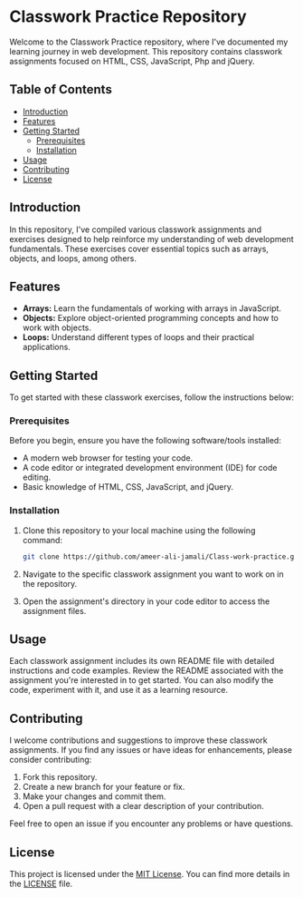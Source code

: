 # Classwork Practice Repository

Welcome to the Classwork Practice repository, where I've documented my learning journey in web development. This repository contains classwork assignments focused on HTML, CSS, JavaScript, Php and jQuery.

## Table of Contents

- [Introduction](#introduction)
- [Features](#features)
- [Getting Started](#getting-started)
  - [Prerequisites](#prerequisites)
  - [Installation](#installation)
- [Usage](#usage)
- [Contributing](#contributing)
- [License](#license)

## Introduction

In this repository, I've compiled various classwork assignments and exercises designed to help reinforce my understanding of web development fundamentals. These exercises cover essential topics such as arrays, objects, and loops, among others.

## Features

- **Arrays:** Learn the fundamentals of working with arrays in JavaScript.
- **Objects:** Explore object-oriented programming concepts and how to work with objects.
- **Loops:** Understand different types of loops and their practical applications.

## Getting Started

To get started with these classwork exercises, follow the instructions below:

### Prerequisites

Before you begin, ensure you have the following software/tools installed:

- A modern web browser for testing your code.
- A code editor or integrated development environment (IDE) for code editing.
- Basic knowledge of HTML, CSS, JavaScript, and jQuery.

### Installation

1. Clone this repository to your local machine using the following command:

   ```bash
   git clone https://github.com/ameer-ali-jamali/Class-work-practice.git
   ```

2. Navigate to the specific classwork assignment you want to work on in the repository.
3. Open the assignment's directory in your code editor to access the assignment files.

## Usage

Each classwork assignment includes its own README file with detailed instructions and code examples. Review the README associated with the assignment you're interested in to get started. You can also modify the code, experiment with it, and use it as a learning resource.

## Contributing

I welcome contributions and suggestions to improve these classwork assignments. If you find any issues or have ideas for enhancements, please consider contributing:

1. Fork this repository.
2. Create a new branch for your feature or fix.
3. Make your changes and commit them.
4. Open a pull request with a clear description of your contribution.

Feel free to open an issue if you encounter any problems or have questions.

## License

This project is licensed under the [MIT License](LICENSE). You can find more details in the [LICENSE](/Users/ameer-ali/Github/2201D/LICENSE) file.

